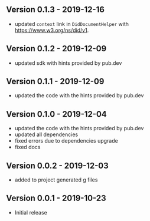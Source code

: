## Version 0.1.3 - 2019-12-16
* updated `context` link in `DidDocumentHelper` with https://www.w3.org/ns/did/v1.

## Version 0.1.2 - 2019-12-09
* updated sdk with hints provided by pub.dev

## Version 0.1.1 - 2019-12-09
* updated the code with the hints provided by pub.dev

## Version 0.1.0 - 2019-12-04
* updated the code with the hints provided by pub.dev
* updated all dependencies
* fixed errors due to dependencies upgrade
* fixed docs

## Version 0.0.2 - 2019-12-03
* added to project generated g files

## Version 0.0.1 - 2019-10-23
* Initial release
